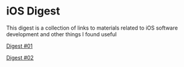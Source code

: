 # iOS Digest

This digest is a collection of links to materials related to iOS software development and other things I found useful

[Digest #01](https://github.com/jeksys/iOSDigest/blob/master/Digest%20%2301.md)

[Digest #02](https://github.com/jeksys/iOSDigest/blob/master/Digest%20%2302.md)